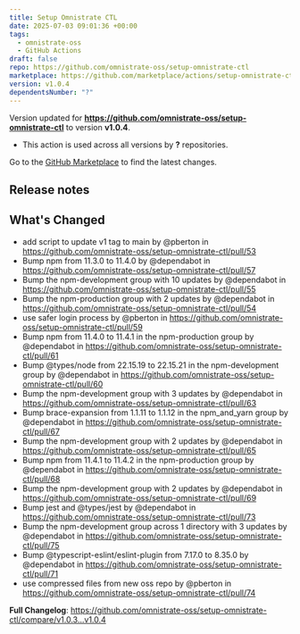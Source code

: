 ```yaml
---
title: Setup Omnistrate CTL
date: 2025-07-03 09:01:36 +00:00
tags:
  - omnistrate-oss
  - GitHub Actions
draft: false
repo: https://github.com/omnistrate-oss/setup-omnistrate-ctl
marketplace: https://github.com/marketplace/actions/setup-omnistrate-ctl
version: v1.0.4
dependentsNumber: "?"
---
```



Version updated for **https://github.com/omnistrate-oss/setup-omnistrate-ctl** to version **v1.0.4**.
- This action is used across all versions by **?** repositories.

Go to the [GitHub Marketplace](https://github.com/marketplace/actions/setup-omnistrate-ctl) to find the latest changes.

## Release notes

## What's Changed
* add script to update v1 tag to main by @pberton in https://github.com/omnistrate-oss/setup-omnistrate-ctl/pull/53
* Bump npm from 11.3.0 to 11.4.0 by @dependabot in https://github.com/omnistrate-oss/setup-omnistrate-ctl/pull/57
* Bump the npm-development group with 10 updates by @dependabot in https://github.com/omnistrate-oss/setup-omnistrate-ctl/pull/55
* Bump the npm-production group with 2 updates by @dependabot in https://github.com/omnistrate-oss/setup-omnistrate-ctl/pull/54
* use safer login process by @pberton in https://github.com/omnistrate-oss/setup-omnistrate-ctl/pull/59
* Bump npm from 11.4.0 to 11.4.1 in the npm-production group by @dependabot in https://github.com/omnistrate-oss/setup-omnistrate-ctl/pull/61
* Bump @types/node from 22.15.19 to 22.15.21 in the npm-development group by @dependabot in https://github.com/omnistrate-oss/setup-omnistrate-ctl/pull/60
* Bump the npm-development group with 3 updates by @dependabot in https://github.com/omnistrate-oss/setup-omnistrate-ctl/pull/63
* Bump brace-expansion from 1.1.11 to 1.1.12 in the npm_and_yarn group by @dependabot in https://github.com/omnistrate-oss/setup-omnistrate-ctl/pull/67
* Bump the npm-development group with 2 updates by @dependabot in https://github.com/omnistrate-oss/setup-omnistrate-ctl/pull/65
* Bump npm from 11.4.1 to 11.4.2 in the npm-production group by @dependabot in https://github.com/omnistrate-oss/setup-omnistrate-ctl/pull/68
* Bump the npm-development group with 2 updates by @dependabot in https://github.com/omnistrate-oss/setup-omnistrate-ctl/pull/69
* Bump jest and @types/jest by @dependabot in https://github.com/omnistrate-oss/setup-omnistrate-ctl/pull/73
* Bump the npm-development group across 1 directory with 3 updates by @dependabot in https://github.com/omnistrate-oss/setup-omnistrate-ctl/pull/75
* Bump @typescript-eslint/eslint-plugin from 7.17.0 to 8.35.0 by @dependabot in https://github.com/omnistrate-oss/setup-omnistrate-ctl/pull/71
* use compressed files from new oss repo by @pberton in https://github.com/omnistrate-oss/setup-omnistrate-ctl/pull/74


**Full Changelog**: https://github.com/omnistrate-oss/setup-omnistrate-ctl/compare/v1.0.3...v1.0.4
